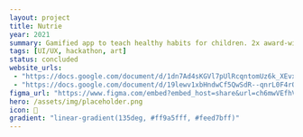 ```yaml
---
layout: project
title: Nutrie
year: 2021
summary: Gamified app to teach healthy habits for children. 2x award-winning project at Technovation Girls 2021
tags: [UI/UX, hackathon, art]
status: concluded
website_urls: 
 - "https://docs.google.com/document/d/1dn7Ad4sKGVl7pUlRcqntomUz6k_XEvxzc88HZ4yZEkU/edit?usp=sharing"
 - "https://docs.google.com/document/d/19lewv1xbHndwCf5QwSdR--qnrL0F4rQjdjuypChSrs8/edit?usp=sharing"
figma_url: "https://www.figma.com/embed?embed_host=share&url=ch6mwVEfhVT35MrGwvHG9V/Eleven-%26-Twelve-Labs-Hackathon---App-Mockup?node-id=0%3A1&t=lxgyYxRk3EKlBdoZ-1"
hero: /assets/img/placeholder.png
icon: 🍊
gradient: "linear-gradient(135deg, #ff9a5fff, #feed7bff)"
---
```


